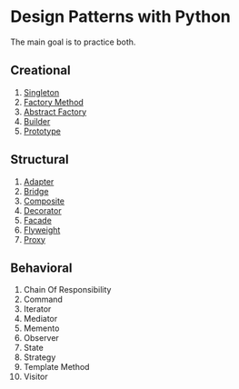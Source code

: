 # Design Patterns with Python 

The main goal is to practice both.

## Creational 
1. [Singleton](https://github.com/bberkay/design-patterns-and-solid/blob/main/creational/singleton.py)
2. [Factory Method](https://github.com/bberkay/design-patterns-and-solid/blob/main/creational/factory_method.py)
3. [Abstract Factory](https://github.com/bberkay/design-patterns-and-solid/blob/main/creational/abstract_factory.py)
4. [Builder](https://github.com/bberkay/design-patterns-and-solid/blob/main/creational/builder.py)
5. [Prototype](https://github.com/bberkay/design-patterns-and-solid/blob/main/creational/prototype.py)

## Structural
1. [Adapter](https://github.com/bberkay/design-patterns-and-solid/blob/main/structural/adapter.py)
2. [Bridge](https://github.com/bberkay/design-patterns-with-python/blob/main/structural/bridge.py)
3. [Composite](https://github.com/bberkay/design-patterns-with-python/blob/main/structural/composite.py)
4. [Decorator](https://github.com/bberkay/design-patterns-with-python/blob/main/structural/decorator.py)
5. [Facade](https://github.com/bberkay/design-patterns-with-python/blob/main/structural/facade.py)
6. [Flyweight](https://github.com/bberkay/design-patterns-with-python/blob/main/structural/flyweight.py)
7. [Proxy](https://github.com/bberkay/design-patterns-with-python/blob/main/structural/proxy.py)

## Behavioral
1. Chain Of Responsibility
2. Command
3. Iterator
4. Mediator
5. Memento
6. Observer
7. State
8. Strategy
9. Template Method
10. Visitor
